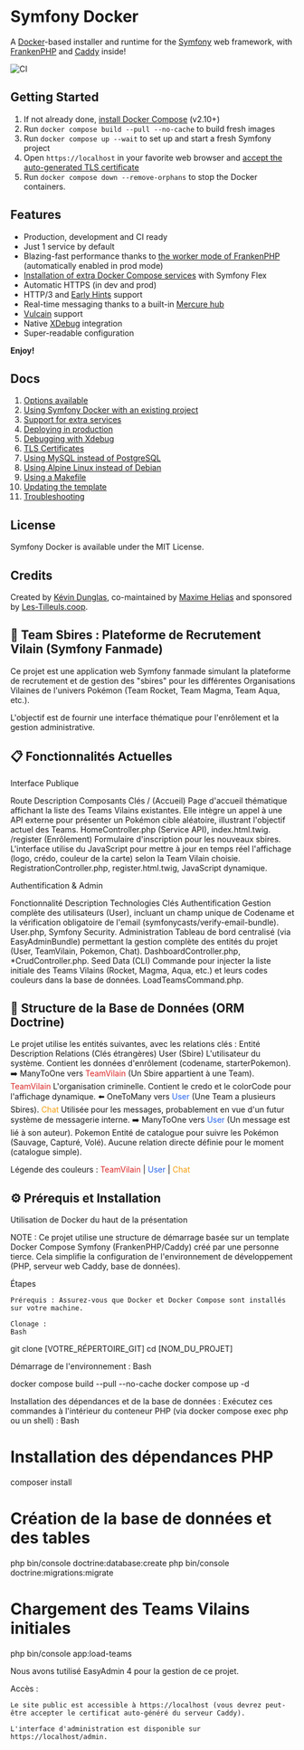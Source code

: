 # Symfony Docker

A [Docker](https://www.docker.com/)-based installer and runtime for the [Symfony](https://symfony.com) web framework,
with [FrankenPHP](https://frankenphp.dev) and [Caddy](https://caddyserver.com/) inside!

![CI](https://github.com/dunglas/symfony-docker/workflows/CI/badge.svg)

## Getting Started

1. If not already done, [install Docker Compose](https://docs.docker.com/compose/install/) (v2.10+)
2. Run `docker compose build --pull --no-cache` to build fresh images
3. Run `docker compose up --wait` to set up and start a fresh Symfony project
4. Open `https://localhost` in your favorite web browser and [accept the auto-generated TLS certificate](https://stackoverflow.com/a/15076602/1352334)
5. Run `docker compose down --remove-orphans` to stop the Docker containers.

## Features

- Production, development and CI ready
- Just 1 service by default
- Blazing-fast performance thanks to [the worker mode of FrankenPHP](https://github.com/dunglas/frankenphp/blob/main/docs/worker.md) (automatically enabled in prod mode)
- [Installation of extra Docker Compose services](docs/extra-services.md) with Symfony Flex
- Automatic HTTPS (in dev and prod)
- HTTP/3 and [Early Hints](https://symfony.com/blog/new-in-symfony-6-3-early-hints) support
- Real-time messaging thanks to a built-in [Mercure hub](https://symfony.com/doc/current/mercure.html)
- [Vulcain](https://vulcain.rocks) support
- Native [XDebug](docs/xdebug.md) integration
- Super-readable configuration

**Enjoy!**

## Docs

1. [Options available](docs/options.md)
2. [Using Symfony Docker with an existing project](docs/existing-project.md)
3. [Support for extra services](docs/extra-services.md)
4. [Deploying in production](docs/production.md)
5. [Debugging with Xdebug](docs/xdebug.md)
6. [TLS Certificates](docs/tls.md)
7. [Using MySQL instead of PostgreSQL](docs/mysql.md)
8. [Using Alpine Linux instead of Debian](docs/alpine.md)
9. [Using a Makefile](docs/makefile.md)
10. [Updating the template](docs/updating.md)
11. [Troubleshooting](docs/troubleshooting.md)

## License

Symfony Docker is available under the MIT License.

## Credits

Created by [Kévin Dunglas](https://dunglas.dev), co-maintained by [Maxime Helias](https://twitter.com/maxhelias) and sponsored by [Les-Tilleuls.coop](https://les-tilleuls.coop).




## 🚀 Team Sbires : Plateforme de Recrutement Vilain (Symfony Fanmade)

Ce projet est une application web Symfony fanmade simulant la plateforme de recrutement et de gestion des "sbires" pour les différentes Organisations Vilaines de l'univers Pokémon (Team Rocket, Team Magma, Team Aqua, etc.).

L'objectif est de fournir une interface thématique pour l'enrôlement et la gestion administrative.

## 📋 Fonctionnalités Actuelles

Interface Publique

Route	Description	Composants Clés
/ (Accueil)	Page d'accueil thématique affichant la liste des Teams Vilains existantes. Elle intègre un appel à une API externe pour présenter un Pokémon cible aléatoire, illustrant l'objectif actuel des Teams.	HomeController.php (Service API), index.html.twig.
/register (Enrôlement)	Formulaire d'inscription pour les nouveaux sbires. L'interface utilise du JavaScript pour mettre à jour en temps réel l'affichage (logo, crédo, couleur de la carte) selon la Team Vilain choisie.	RegistrationController.php, register.html.twig, JavaScript dynamique.

Authentification & Admin

Fonctionnalité	Description	Technologies Clés
Authentification	Gestion complète des utilisateurs (User), incluant un champ unique de Codename et la vérification obligatoire de l'email (symfonycasts/verify-email-bundle).	User.php, Symfony Security.
Administration	Tableau de bord centralisé (via EasyAdminBundle) permettant la gestion complète des entités du projet (User, TeamVilain, Pokemon, Chat).	DashboardController.php, *CrudController.php.
Seed Data (CLI)	Commande pour injecter la liste initiale des Teams Vilains (Rocket, Magma, Aqua, etc.) et leurs codes couleurs dans la base de données.	LoadTeamsCommand.php.

## 💾 Structure de la Base de Données (ORM Doctrine)

Le projet utilise les entités suivantes, avec les relations clés :
Entité	Description	Relations (Clés étrangères)
User (Sbire)	L'utilisateur du système. Contient les données d'enrôlement (codename, starterPokemon).	➡️ ManyToOne vers <span style="color: #DC2626;">TeamVilain</span> (Un Sbire appartient à une Team).
<span style="color: #DC2626;">TeamVilain</span>	L'organisation criminelle. Contient le credo et le colorCode pour l'affichage dynamique.	⬅️ OneToMany vers <span style="color: #2563EB;">User</span> (Une Team a plusieurs Sbires).
<span style="color: #F59E0B;">Chat</span>	Utilisée pour les messages, probablement en vue d'un futur système de messagerie interne.	➡️ ManyToOne vers <span style="color: #2563EB;">User</span> (Un message est lié à son auteur).
Pokemon	Entité de catalogue pour suivre les Pokémon (Sauvage, Capturé, Volé).	Aucune relation directe définie pour le moment (catalogue simple).

Légende des couleurs : <span style="color: #DC2626;">TeamVilain</span> | <span style="color: #2563EB;">User</span> | <span style="color: #F59E0B;">Chat</span>

## ⚙️ Prérequis et Installation

Utilisation de Docker du haut de la présentation

NOTE : Ce projet utilise une structure de démarrage basée sur un template Docker Compose Symfony (FrankenPHP/Caddy) créé par une personne tierce. Cela simplifie la configuration de l'environnement de développement (PHP, serveur web Caddy, base de données).

Étapes

    Prérequis : Assurez-vous que Docker et Docker Compose sont installés sur votre machine.

    Clonage :
    Bash

git clone [VOTRE_RÉPERTOIRE_GIT]
cd [NOM_DU_PROJET]

Démarrage de l'environnement :
Bash

docker compose build --pull --no-cache
docker compose up -d

Installation des dépendances et de la base de données :
Exécutez ces commandes à l'intérieur du conteneur PHP (via docker compose exec php ou un shell) :
Bash

# Installation des dépendances PHP
composer install

# Création de la base de données et des tables
php bin/console doctrine:database:create
php bin/console doctrine:migrations:migrate

# Chargement des Teams Vilains initiales

php bin/console app:load-teams

Nous avons tutilisé EasyAdmin 4 pour la gestion de ce projet.

Accès :

    Le site public est accessible à https://localhost (vous devrez peut-être accepter le certificat auto-généré du serveur Caddy).

    L'interface d'administration est disponible sur https://localhost/admin.